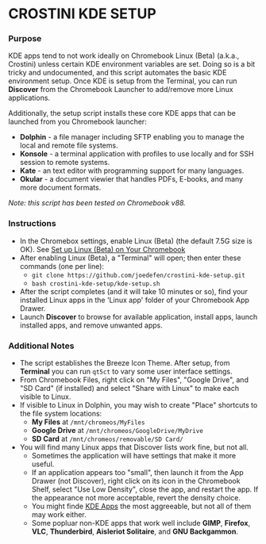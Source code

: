 # CROSTINI KDE SETUP #
### Purpose ###
KDE apps tend to not work ideally on Chromebook Linux (Beta) (a.k.a., Crostini) unless certain KDE environment variables are set.
Doing so is a bit tricky and undocumented, and this script automates the basic KDE environment setup.
Once KDE is setup from the Terminal, you can run **Discover** from the Chromebook Launcher to add/remove more Linux applications.

Additionally, the setup script installs these core KDE apps that can be launched from you Chromebook launcher:
* **Dolphin** - a file manager including SFTP enabling you to manage the local and remote file systems.
* **Konsole** - a terminal application with profiles to use locally and for SSH session to remote systems.
* **Kate** - an text editor with programming support for many languages.
* **Okular** - a document viewier that handles PDFs, E-books, and many more document formats.

*Note: this script has been tested on Chromebook v88.*


### Instructions ###

* In the Chromebox settings, enable Linux (Beta) (the default 7.5G size is OK). See [Set up Linux (Beta) on Your Chromebook](https://support.google.com/chromebook/answer/9145439?p=chromebook_linuxapps&b=hatch-signed-mp-v6keys&visit_id=637506510150436611-3956044416&rd=1)
* After enabling Linux (Beta), a "Terminal" will open;  then enter these commands (one per line):
	* `git clone https://github.com/joedefen/crostini-kde-setup.git`
	* `bash crostini-kde-setup/kde-setup.sh`
* After the script completes (and it will take 10 minutes or so), find your installed Linux apps in the 'Linux app' folder of your Chromebook App Drawer.
* Launch **Discover** to browse for available application, install apps, launch installed apps, and remove unwanted apps.

### Additional Notes ###
* The script establishes the Breeze Icon Theme.  After setup, from **Terminal** you can run `qt5ct` to vary some user interface settings.
* From Chromebook Files, right click on "My Files", "Google Drive", and "SD Card" (if installed) and select "Share with Linux" to make each visible to Linux.
* If visible to Linux in Dolphin, you may wish to create "Place" shortcuts to the file system locations:
	* **My Files** at `/mnt/chromeos/MyFiles`
	* **Google Drive** at `/mnt/chromeos/GoogleDrive/MyDrive`
	* **SD Card** at `/mnt/chromeos/removable/SD Card/`
* You will find many Linux apps that Discover lists work fine, but not all.
	* Sometimes the application will have settings that make it more useful.
	* If an application appears too "small", then launch it from the App Drawer (not Discover), right click on its icon in the Chromebook Shelf, select "Use Low Density", close the app, and restart the app.  If the appearance not more acceptable, revert the density choice.
	* You might finde [KDE Apps](https://apps.kde.org/) the most aggreeable, but not all of them may work either.
	* Some popluar non-KDE apps that work well include **GIMP**, **Firefox**, **VLC**, **Thunderbird**, **Aisleriot Solitaire**, and **GNU Backgammon**.
